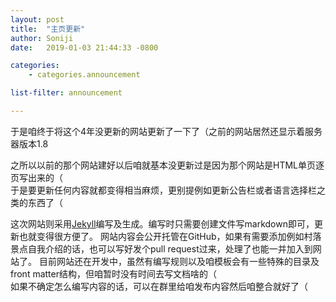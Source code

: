 ```yaml
---
layout: post
title:  "主页更新"
author: Soniji
date:   2019-01-03 21:44:33 -0800

categories: 
    - categories.announcement

list-filter: announcement

---
```

于是咱终于将这个4年没更新的网站更新了一下了（之前的网站居然还显示着服务器版本1.8

之所以以前的那个网站建好以后咱就基本没更新过是因为那个网站是HTML单页逐页写出来的（<br />
于是要更新任何内容就都变得相当麻烦，更别提例如更新公告栏或者语言选择栏之类的东西了（

这次网站则采用[Jekyll](https://jekyllrb.com/)编写及生成。编写时只需要创建文件写markdown即可，更新也就变得很方便了。
网站内容会公开托管在GitHub，如果有需要添加例如村落景点自我介绍的话，也可以写好发个pull request过来，处理了也能一并加入到网站了。
目前网站还在开发中，虽然有编写规则以及咱模板会有一些特殊的目录及front matter结构，但咱暂时没有时间去写文档啥的（<br />
如果不确定怎么编写内容的话，可以在群里给咱发布内容然后咱整合就好了（
